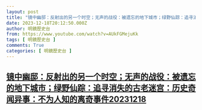 ```yaml
---
layout: post
title: "镜中幽邸：反射出的另一个时空；无声的战役：被遗忘的地下城市；绿野仙踪：追寻消失的古老迷宫：历史奇闻异事：不为人知的离奇事件20231218"
date: 2023-12-18T20:12:50.000Z
author: 明鏡歷史台
from: https://www.youtube.com/watch?v=AUkFGMejuKk
tags: [ 明鏡歷史台 ]
comments: True
categories: [ 明鏡歷史台 ]
---
```

<!--1702930370000-->
[镜中幽邸：反射出的另一个时空；无声的战役：被遗忘的地下城市；绿野仙踪：追寻消失的古老迷宫：历史奇闻异事：不为人知的离奇事件20231218](https://www.youtube.com/watch?v=AUkFGMejuKk)
------

<div>

</div>
